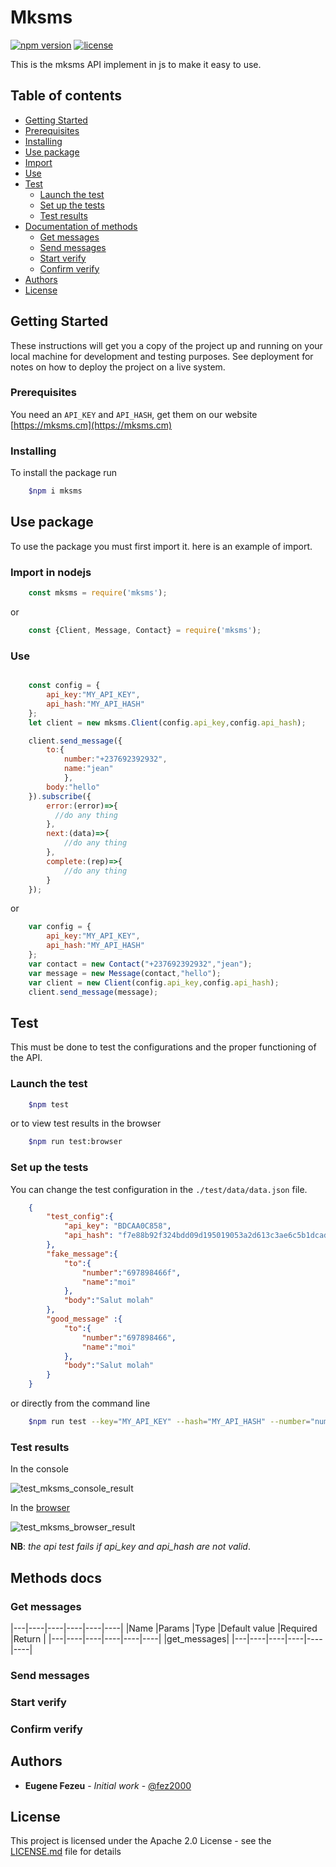 # Mksms

[![npm version](https://img.shields.io/npm/v/mksms.svg)](https://www.npmjs.com/package/mksms)
[![license](https://img.shields.io/github/license/mksms/mksms-javascript.svg)](https://github.com/mksms/mksms-javascript/blob/master/LICENSE.md)

This is the mksms API implement in js to make it easy to use.

## Table of contents

* [Getting Started](#getting-started)
* [Prerequisites](#prerequisites)
* [Installing](#installing)
* [Use package](#use-package)
* [Import](#import-in-nodejs)
* [Use](#use)
* [Test](#test)
  * [Launch the test](#launch-the-test)
  * [Set up the tests](#set-up-the-tests)
  * [Test results](#test-results)
* [Documentation of methods](#methods-docs)
  * [Get messages](#get-messages)
  * [Send messages](#send-messages)
  * [Start verify](#start-verify)
  * [Confirm verify](#Confirm-verify)
* [Authors](#authors)
* [License](#license)

## Getting Started

These instructions will get you a copy of the project up and running on your local machine for development and testing purposes. See deployment for notes on how to deploy the project on a live system.

### Prerequisites

You need an `API_KEY` and `API_HASH`, get them on our website [https://mksms.cm](https://mksms.cm)

### Installing

To install the package run

```sh
    $npm i mksms
```

## Use package

To use the package you must first import it. here is an example of import.

### Import in nodejs

```javascript
    const mksms = require('mksms');
```

or

```javascript
    const {Client, Message, Contact} = require('mksms');
```

### Use

```javascript

    const config = {
        api_key:"MY_API_KEY",
        api_hash:"MY_API_HASH"
    };
    let client = new mksms.Client(config.api_key,config.api_hash);

    client.send_message({
        to:{
            number:"+237692392932",
            name:"jean"
            },
        body:"hello"
    }).subscribe({
        error:(error)=>{
          //do any thing
        },
        next:(data)=>{
            //do any thing
        },
        complete:(rep)=>{
            //do any thing
        }
    });
```

or

```javascript
    var config = {
        api_key:"MY_API_KEY",
        api_hash:"MY_API_HASH"
    };
    var contact = new Contact("+237692392932","jean");
    var message = new Message(contact,"hello");
    var client = new Client(config.api_key,config.api_hash);
    client.send_message(message);
```

## Test

This must be done to test the configurations and the proper functioning of the API.

### Launch the test

```sh
    $npm test
```

or to view test results in the browser

```sh
    $npm run test:browser
```

### Set up the tests

You can change the test configuration in the `./test/data/data.json` file.

```json
    {
        "test_config":{
            "api_key": "BDCAA0C858",
            "api_hash": "f7e88b92f324bdd09d195019053a2d613c3ae6c5b1dcadf988c2b18e75770530"
        },
        "fake_message":{
            "to":{
                "number":"697898466f",
                "name":"moi"
            },
            "body":"Salut molah"
        },
        "good_message" :{
            "to":{
                "number":"697898466",
                "name":"moi"
            },
            "body":"Salut molah"
        }
    }
```

or directly from the command line

```sh
    $npm run test --key="MY_API_KEY" --hash="MY_API_HASH" --number="number" --name="name" --body="message"
```

### Test results

In the console

![test_mksms_console_result](https://github.com/mksms/mksms-javascript/test/result/mksms_test_js_console_result.png)

In the [browser](https://github.com/mksms/mksms-javascript/test/log.html)

![test_mksms_browser_result](./test/result/mksms_test_js_browser_result.png)

**NB**: *the api test fails if api_key and api_hash are not valid*.

## Methods docs

### Get messages

|---|----|----|----|----|----|
|Name |Params |Type |Default value |Required |Return |
|---|----|----|----|----|----|
|get_messages|
|---|----|----|----|----|----|

### Send messages

### Start verify

### Confirm verify

## Authors

* **Eugene Fezeu** - *Initial work* - [@fez2000](https://github.com/fez2000)

## License

This project is licensed under the Apache 2.0 License - see the [LICENSE.md](LICENSE.md) file for details
